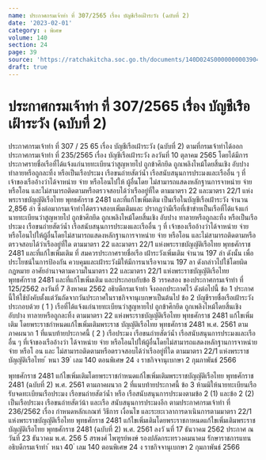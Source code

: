 ```yaml
---
name: ประกาศกรมเจ้าท่า ที่ 307/2565 เรื่อง บัญชีเรือเฝ้าระวัง (ฉบับที่ 2)
date: '2023-02-01'
category: ง พิเศษ
volume: 140
section: 24
page: 39
source: 'https://ratchakitcha.soc.go.th/documents/140D024S0000000003904.pdf'
draft: true
---
```


# ประกาศกรมเจ้าท่า ที่ 307/2565 เรื่อง บัญชีเรือเฝ้าระวัง (ฉบับที่ 2)

ประกาศกรมเจ้าท่า ที่ 307 / 25 65 เรื่อง บัญชีเรือเฝ้าระวัง (ฉบับที่ 2) ตามที่กรมเจ้าท่าได้ออกประกาศกรมเจ้าท่า ที่ 235/2565 เรื่อง บัญชีเรือเฝ้าระวัง ลงวันที่ 10 ตุลาคม 2565 โดยได้มีการประกาศรายชื่อเรือที่ได้แจ้งแก่นายทะเบียนว่าสูญหายไป ถูกข้าศึกยึด ถูกเพลิงไหม้โดยสิ้นเชิง อับปาง ทำลายหรือถูกละทิ้ง หรือเป็นเรือประมง เรือขนถ่ายสัตว์น้ำ เรือสนับสนุนการประมงและเรืออื่น ๆ ที่เจ้าของเรืออ้างว่าได้จาหน่าย จ่าย หรือโอนไปให้ ผู้อื่นโดย ไม่สามารถแสดงหลักฐานการจาหน่าย จ่าย หรือโอน และไม่สามารถติดตามหรือตรวจสอบได้ว่าเรืออยู่ที่ใด ตามมาตรา 22 และมาตรา 22/1 แห่งพระราชบัญญัติเรือไทย พุทธศักราช 2481 และที่แก้ไขเพิ่มเติม เป็นเรือในบัญชีเรือเฝ้าระวัง จำนวน 2,856 ลำ ซึ่งต่อมากรมเจ้าท่าได้ตรวจสอบเพิ่มเติมและ ปรากฏว่ามีเรือที่เข้าข่ายเป็นเรือที่ได้แจ้งแก่นายทะเบียนว่าสูญหายไป ถูกข้าศึกยึด ถูกเพลิงไหม้โดยสิ้นเชิง อับปาง ทาลายหรือถูกละทิ้ง หรือเป็นเรือประมง เรือขนถ่ายสัตว์น้ำ เรือสนับสนุนการประมงและเรืออื่น ๆ ที่ เจ้าของเรืออ้างว่าได้จาหน่าย จ่าย หรือโอนไปให้ผู้อื่นโดยไม่สามารถแสดงหลักฐานการจาหน่าย จ่าย หรือโอน และไม่สามารถติดตามหรือตรวจสอบได้ว่าเรืออยู่ที่ใด ตามมาตรา 22 และมาตรา 22/1 แห่งพระราชบัญญัติเรือไทย พุทธศักราช 2481 และที่แก้ไขเพิ่มเติม ที่ สมควรประกาศรายชื่อเรือ เฝ้าระวังเพิ่มเติม จำนวน 197 ลำ ดังนั้น เพื่อประโยชน์ในการป้องกัน ควบคุมและเฝ้าระวังมิให้มีการนาเรือจานวน 197 ลา ดังกล่าวไปใช้โดยผิดกฎหมาย อาศัยอำนาจตามความในมาตรา 22 และมาตรา 22/1 แห่งพระราชบัญญัติเรือไทย พุทธศักราช 2481 และที่แก้ไขเพิ่มเติม และประกอบกับข้อ 8 วรรคสอง ของประกาศกรมเจ้าท่า ที่ 125/2562 ลงวันที่ 7 สิงหาคม 2562 อธิบดีกรมเจ้าท่า จึงออกประกาศไว้ ดังต่อไปนี้ ข้อ 1 ประกาศนี้ให้ใช้บังคับตั้งแต่วันถัดจากวันประกาศในราชกิจจานุเบกษาเป็นต้นไป ข้อ 2 บัญชีรายชื่อเรือเฝ้าระวัง ประกอบด้วย ( 1 ) เรือที่ได้แจ้งแก่นายทะเบียนว่าสูญหายไป ถูกข้าศึกยึด ถูกเพลิงไหม้โดยสิ้นเชิง อับปาง ทาลายหรือถูกละทิ้ง ตามมาตรา 22 แห่งพระราชบัญญัติเรือไทย พุทธศักราช 2481 แก้ไขเพิ่มเติม โดยพระราชกำหนดแก้ไขเพิ่มเติมพระราช บัญญัติเรือไทย พุทธศักราช 2481 พ.ศ. 2561 ตามภาคผนวก 1 ที่แนบท้ายประกาศนี้ ( 2 ) เรือประมง เรือขนถ่ายสัตว์น้ำ เรือสนับสนุนการประมงและเรืออื่น ๆ ที่เจ้าของเรืออ้างว่า ได้จาหน่าย จ่าย หรือโอนไปให้ผู้อื่นโดยไม่สามารถแสดงหลักฐานการจาหน่าย จ่าย หรือโ อน และ ไม่สามารถติดตามหรือตรวจสอบได้ว่าเรืออยู่ที่ใด ตามมาตรา 22/1 แห่งพระราชบัญญัติเรือไทย ้ หนา 39 ่ เลม 140 ตอนพิเศษ 24 ง ราชกิจจานุเบกษา 2 กุมภาพันธ์ 2566

พุทธศักราช 2481 แก้ไขเพิ่มเติมโดยพระราชกำหนดแก้ไขเพิ่มเติมพระราชบัญญัติเรือไทย พุทธศักราช 2481 (ฉบับที่ 2) พ.ศ. 2561 ตามภาคผนวก 2 ที่แนบท้ายประกาศนี้ ข้อ 3 ห้ามมิให้นายทะเบียนเรือรับจดทะเบียนเรือประมง เรือขนถ่ายสัตว์น้ำ หรือ เรือสนับสนุนการประมงตามข้อ 2 (1) และข้อ 2 (2) เป็นเรือประมง เรือขนถ่ายสัตว์น้า และเรือ สนับสนุนการประมงอีก ตามประกาศกรมเจ้าท่า ที่ 236/2562 เรื่อง กำหนดหลักเกณฑ์ วิธีการ เงื่อนไข และระยะเวลาการดาเนินการตามมาตรา 22/1 แห่งพระราชบัญญัติเรือไทย พุทธศักราช 2481 แก้ไขเพิ่มเติมโดยพระราชกาหนดแก้ไขเพิ่มเติมพระราชบัญญัติเรือไทย พุทธศักราช 2481 (ฉบับที่ 2) พ.ศ. 2561 ลงวั นที่ 17 ธันวาคม 2562 ประกาศ ณ วันที่ 23 ธันวาคม พ.ศ. 256 5 สรพงศ์ ไพฑูรย์พงษ์ รองปลัดกระทรวงคมนาคม รักษาราชการแทน อธิบดีกรมเจ้าท่า ้ หนา 40 ่ เลม 140 ตอนพิเศษ 24 ง ราชกิจจานุเบกษา 2 กุมภาพันธ์ 2566











